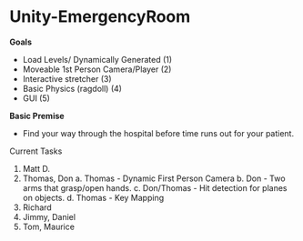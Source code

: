 # Unity-EmergencyRoom

**Goals**
* Load Levels/ Dynamically Generated (1)
* Moveable 1st Person Camera/Player (2)
* Interactive stretcher (3)
* Basic Physics (ragdoll) (4)
* GUI (5)


**Basic Premise**
* Find your way through the hospital before time runs out for your patient.


Current Tasks

1. Matt D.
2. Thomas, Don
    a. Thomas - Dynamic First Person Camera
    b. Don - Two arms that grasp/open hands.
    c. Don/Thomas - Hit detection for planes on objects.
    d. Thomas - Key Mapping
3. Richard
4. Jimmy, Daniel
5. Tom, Maurice
